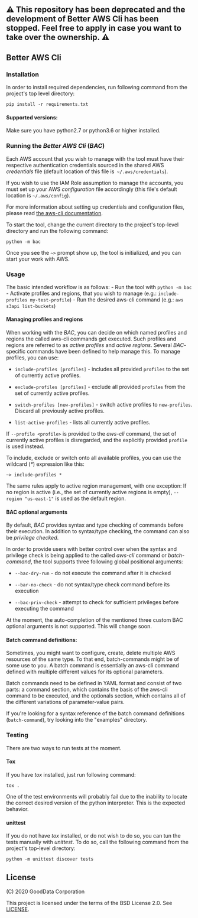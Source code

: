 
## :warning: This repository has been deprecated and the development of Better AWS Cli has been stopped. Feel free to apply in case you want to take over the ownership. :warning:

## Better AWS Cli

### Installation
In order to install required dependencies, run following command from the project's top level directory:
			    
	pip install -r requirements.txt
  
  #### Supported versions:
  Make sure you have python2.7 or python3.6 or higher installed.


### Running the *Better AWS Cli*  (*BAC*)
Each AWS account that you wish to manage with the tool must have their respective authentication credentials sourced in the shared AWS *credentials* file (default location of this file is` ~/.aws/credentials`).

If you wish to use the IAM Role assumption to manage the accounts, you must set up your AWS *configuration* file accordingly (this file's default location is `~/.aws/config`).

For more information about setting up credentials and configuration files, please read [the aws-cli documentation](https://docs.aws.amazon.com/cli/latest/userguide/cli-configure-files.html).

To start the tool, change the current directory to the project's top-level directory and run the following command:

    python -m bac
   
Once you see the `~>` prompt show up, the tool is initialized, and you can start your work with AWS.


### Usage
The basic intended workflow is as follows:
	- Run the tool with `python -m bac`
	- Activate profiles and regions, that you wish to manage (e.g.: `include-profiles my-test-profile`)
	- Run the desired aws-cli command (e.g.: `aws s3api list-buckets`)

#### Managing profiles and regions

When working with the *BAC*, you can decide on which named profiles and regions the called aws-cli commands get executed. Such profiles and regions are referred to as *active profiles* and *active regions*. Several *BAC*-specific commands have been defined to help manage this. To manage profiles, you can use:

 - `include-profiles [profiles]` - includes all provided `profiles` to the set of currently active profiles.
	
- `exclude-profiles [profiles]` - exclude all provided `profiles` from the set of currently active profiles.

 - `switch-profiles [new-profiles]` - switch active profiles to `new-profiles`. Discard all previously active profiles.
 - `list-active-profiles` - lists all currently active profiles.
 
 If `--profile <profile>` is provided to the *aws-cli* command, the set of currently active profiles is disregarded, and the explicitly provided `profile` is used instead.

To include, exclude or switch onto all available profiles, you can use the wildcard (*\**) expression like this:

	~> include-profiles *

The same rules apply to active region management, with one exception: If no region is active (i.e., the set of currently active regions is empty), `--region "us-east-1"`  is used as the default region.

#### BAC optional arguments
By default, *BAC* provides syntax and type checking of commands before their execution.  In addition to syntax/type checking, the command can also be *privilege checked*.

In order to provide users with better control over when the syntax and privilege check is being applied to the called *aws-cli* command or *batch-command*, the tool supports three following global positional arguments:

 - `--bac-dry-run` - do not execute the command after it is checked
 
 - `--bar-no-check` - do not syntax/type check command before its execution
 
 - `--bac-priv-check` - attempt to check for sufficient privileges before executing the command

At the moment, the auto-completion of the mentioned three custom BAC optional arguments is not supported. This will change soon.

#### Batch command definitions:
Sometimes, you might want to configure, create, delete multiple AWS resources of the same type. To that end, batch-commands might be of some use to you. A batch command is essentially an aws-cli command defined with multiple different values for its optional parameters.

Batch commands need to be defined in YAML format and consist of two parts: a command section, which contains the basis of the aws-cli command to be executed, and the optionals section, which contains all of the different variations of parameter-value pairs.

If you're looking for a syntax reference of the batch command definitions (`batch-command`), try looking into the "examples" directory.


### Testing
There are two ways to run tests at the moment.

#### Tox
If you have *tox* installed, just run following command:

	tox .
One of the test environments will probably fail due to the inability to locate the correct desired version of the python interpreter. This is the expected behavior.

#### unittest
If you do not have *tox* installed, or do not wish to do so, you can tun the tests manually with *unittest*. To do so, call the following command from the project's top-level directory:

	python -m unittest discover tests

## License
(C) 2020 GoodData Corporation

This project is licensed under the terms of the BSD License 2.0. See [LICENSE](LICENSE.txt).


